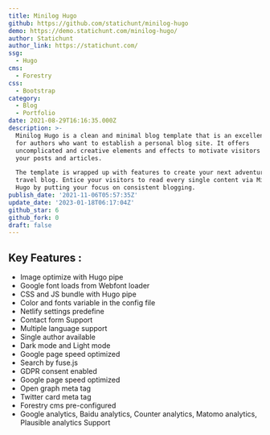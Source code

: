 ```yaml
---
title: Minilog Hugo
github: https://github.com/statichunt/minilog-hugo
demo: https://demo.statichunt.com/minilog-hugo/
author: Statichunt
author_link: https://statichunt.com/
ssg:
  - Hugo
cms:
  - Forestry
css:
  - Bootstrap
category:
  - Blog
  - Portfolio
date: 2021-08-29T16:16:35.000Z
description: >-
  Minilog Hugo is a clean and minimal blog template that is an excellent choice
  for authors who want to establish a personal blog site. It offers
  uncomplicated and creative elements and effects to motivate visitors to read
  your posts and articles.

  The template is wrapped up with features to create your next adventure or
  travel blog. Entice your visitors to read every single content via Milingo
  Hugo by putting your focus on consistent blogging.
publish_date: '2021-11-06T05:57:35Z'
update_date: '2023-01-18T06:17:04Z'
github_star: 6
github_fork: 0
draft: false
---
```


## Key Features :

- Image optimize with Hugo pipe
- Google font loads from Webfont loader
- CSS and JS bundle with Hugo pipe
- Color and fonts variable in the config file
- Netlify settings predefine
- Contact form Support
- Multiple language support
- Single author available
- Dark mode and Light mode
- Google page speed optimized
- Search by fuse.js
- GDPR consent enabled
- Google page speed optimized
- Open graph meta tag
- Twitter card meta tag
- Forestry cms pre-configured
- Google analytics, Baidu analytics, Counter analytics, Matomo analytics, Plausible analytics Support
